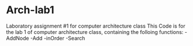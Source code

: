 # Arch-lab1
Laboratory assignment #1 for computer architecture class
This Code is for the lab 1 of computer architecture class, containing the folloing functions:
-AddNode
-Add
-inOrder
-Search
